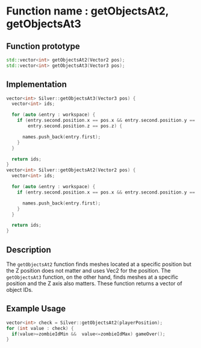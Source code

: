 # Function name : getObjectsAt2, getObjectsAt3

## Function prototype

```cpp
std::vector<int> getObjectsAt2(Vector2 pos);
std::vector<int> getObjectsAt3(Vector3 pos);
```

## Implementation

```cpp
vector<int> Silver::getObjectsAt3(Vector3 pos) {
  vector<int> ids;

  for (auto &entry : workspace) {
    if (entry.second.position.x == pos.x && entry.second.position.y == pos.y &&
        entry.second.position.z == pos.z) {

      names.push_back(entry.first);
    }
  }

  return ids;
}
vector<int> Silver::getObjectsAt2(Vector2 pos) {
  vector<int> ids;

  for (auto &entry : workspace) {
    if (entry.second.position.x == pos.x && entry.second.position.y == pos.y) {

      names.push_back(entry.first);
    }
  }

  return ids;
}
```

## Description
The `getObjectsAt2` function finds meshes located at a specific position but the Z position does not matter and uses Vec2 for the position.
The `getObjectsAt3` function, on the other hand, finds meshes at a specific position and the Z axis also matters.
These function returns a vector of object IDs.

## Example Usage
```cpp
vector<int> check = Silver::getObjectsAt2(playerPosition);
for (int value : check) {
  if(value>=zombieIdMin &&  value<=zombieIdMax) gameOver();
}
```
